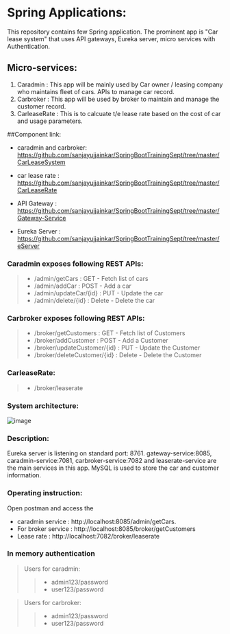 # Spring Applications:

This repository contains few Spring application. The prominent app is "Car lease system" that uses API gateways, Eureka server, micro services with Authentication. 

## Micro-services:
1. Caradmin : This app will be mainly used by Car owner / leasing company who maintains fleet of cars. APIs to manage car record. 
2. Carbroker : This app will be used by broker to maintain and manage the customer record.
3. CarleaseRate : This is to calcuate t/e lease rate based on the cost of car and usage parameters.

##Component link:
 - caradmin and carbroker:  https://github.com/sanjayujjainkar/SpringBootTrainingSept/tree/master/CarLeaseSystem

 - car lease rate : https://github.com/sanjayujjainkar/SpringBootTrainingSept/tree/master/CarLeaseRate

 - API Gateway : https://github.com/sanjayujjainkar/SpringBootTrainingSept/tree/master/Gateway-Service

 - Eureka Server : https://github.com/sanjayujjainkar/SpringBootTrainingSept/tree/master/eServer


### Caradmin exposes following REST APIs:
> - /admin/getCars : GET - Fetch list of cars
> - /admin/addCar : POST - Add a car
> - /admin/updateCar/{id} : PUT - Update the car
> - /admin/delete/{id} : Delete - Delete the car 

### Carbroker exposes following REST APIs:
> - /broker/getCustomers : GET - Fetch list of Customers
> - /broker/addCustomer : POST - Add a Customer
> - /broker/updateCustomer/{id} : PUT - Update the Customer
> - /broker/deleteCustomer/{id} : Delete - Delete the Customer

### CarleaseRate: 
> - /broker/leaserate

### System architecture:
![image](https://user-images.githubusercontent.com/16114372/193628501-c3eefb25-6e28-4f0e-819d-5a1565b42cf2.png)

### Description:
Eureka server is listening on standard port: 8761. 
gateway-service:8085, caradmin-service:7081, carbroker-service:7082 and leaserate-service are the main services in this app. 
MySQL is used to store the car and customer information.

### Operating instruction:
Open postman and access the 
 - caradmin service : http://localhost:8085/admin/getCars.
 - For broker service : http://localhost:8085/broker/getCustomers
 - Lease rate : http://localhost:7082/broker/leaserate

### In memory authentication
> Users for caradmin:
>> - admin123/password
>> - user123/password

> Users for carbroker:
>> - admin123/password
>> - user123/password



